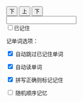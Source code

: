 <div id="wordrecite">
<p>
  <span id="card-summary"></span>
  <div class="card well">
    <p class="text-center" id="content"></p>
  </div>
</p>
<p>
  <div class="row">
    <button class="col-xs-5 toggle-next-left toggle-next btn btn-success">下</button>
    <button class="col-xs-2 toggle-previous btn btn-info">上</button>
    <button class="col-xs-5 toggle-next-right toggle-next btn btn-success">下</button>
  </div>
  <div class="form-horizontal">
    <div class="form-group row">
      <div id="trialdiv" class="col-xs-9 col-md-10">
        <input class="form-control" id="trialtext" type="textbox" />
      </div>
      <div id="remembereddiv" class="checkbox col-xs-3 col-md-2">
        <label>
          <input type="checkbox" id="wordremember">已记住
        </label>
      </div>
    </div>
  </div>
</p>

<div class="compact">
  <p>
  记单词选项：
  </p>
  <p>
    <input id="onlyremember" type="checkbox" checked />
    <label for="onlyremember">自动跳过已记住单词</label>
  </p>
  <p>
    <input id="autoreadword" type="checkbox" checked />
    <label for="autoreadword">自动读单词</label>
  </p>
  <p>
    <input id="autoremember" type="checkbox" checked />
    <label for="autoremember">拼写正确则标记记住</label>
  </p>
  <p>
    <input id="shufflewords" type="checkbox" />
    <label for="shufflewords">随机顺序记忆</label>
  </p>
</div>

</div>

<script>
var easyquiz = new function () {
  var quizdata;
  var quizid;
  var quiznum;
  var quiz;
  function isLocalstorageExist() {
    var mod = 'test';
    try {
        localStorage.setItem(mod, mod);
        localStorage.removeItem(mod);
        return true;
    } catch(e) {
        return false;
    }
  }
  if (!isLocalstorageExist()) {
    $('#onlyremember').prop('disabled', true);
    $('#wordremember').prop('disabled', true);
  }
  var rwords = JSON.parse(localStorage.getItem("rwords"));
  rwords = rwords || {};
  this.start = function(data){
    quizdata = data;
    for (var i = 0; i < quizdata.length; i++) {
      quizdata[i].rem = rwords[quizdata[i].rid];
    }
    var shufflewords = $('#shufflewords').prop('checked');
    if (shufflewords) quizdata = quizdata.sort(function() { return 0.5 - Math.random() });;
    quizid = -1;
    rollquiz(1);
    displayquiz();
  };
  function displayquiz() {
    $("#content").html(quizid % 2 == 0 ? quiz.tip : quiz.desc);
    $("#card-summary").html((quiznum + 1) + '/' + (quizdata.length) + '(' + countRememberedWords() + ')');
    $("#wordremember").prop('checked', quiz.rem ? true : false);
  }
  function countRememberedWords() {
    var tt = 0;
    for (var i = 0; i < quizdata.length; i++) {
      if (rwords[quizdata[i].rid]) tt++;
    }
    return tt;
  }
  $('#wordremember').change(function() {
    if (this.checked) {
      rwords[quiz.rid] = true;
      quiz.rem = true;
    } else {
      delete rwords[quiz.rid];
      quiz.rem = false;
    }
    localStorage.setItem("rwords", JSON.stringify(rwords));
  });
  function rollquiz(offset) {
    if (quizid + offset < 0 || quizid + offset >= quizdata.length * 2) return;
    var onlyremember = $('#onlyremember').prop('checked');
    var autoreadword = $('#autoreadword').prop('checked');
    do {
      quizid += offset;
      quiznum = Math.floor(quizid / 2);
      quiz = quizdata[quiznum];
    } while (quizid > 0 && quizid < quizdata.length * 2 - 1 && onlyremember && quiz.rem);
    if (quizid % 2 == 0) $('#trialtext').val('');
    if (autoreadword && quizid % 2 != 0) speak(quiz.read);
  }
  function speak(word) {
    if('speechSynthesis' in window){
      var speech = new SpeechSynthesisUtterance(word);
      speech.lang = 'ja-JP';
      window.speechSynthesis.speak(speech);
    }
  }
  $('#trialtext').keypress(function (e) {
    if (e.which == 13) {
      var autoremember = $('#autoremember').prop('checked');
      rollquiz(1);
      displayquiz();
      if (autoremember && $(this).val() == quiz.read) {
        $("#wordremember").prop('checked', true).change();
      }
      return false;
    }
  });
  $('#content').on('click', "a.read", function(e) {
    e.preventDefault();
    speak($(this).data('read'));
  });
  $('button.toggle-next').on('click', function(e) {
    e.preventDefault();
    rollquiz(1);
    displayquiz();
  });
  $('button.toggle-next-left').on('click', function(e) {
    e.preventDefault();
    var remembereddiv = ($('#remembereddiv')).detach();
    ($('#trialdiv')).before(remembereddiv);
  });
  $('button.toggle-next-right').on('click', function(e) {
    e.preventDefault();
    var trialdiv = ($('#trialdiv')).detach();
    ($('#remembereddiv')).before(trialdiv);
  });
  $('button.toggle-previous').on('click', function(e) {
    e.preventDefault();
    rollquiz(-1);
    displayquiz();
  });
};
</script>
<style>
.card {
  height: 150px;
  width: 100%;
  display: table;
  table-layout: fixed;
}
.card p {
  text-align: center;
  vertical-align: middle;
  display: table-cell;
  font-size: 22px;
}
</style>

